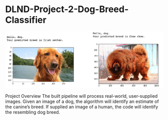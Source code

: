 # DLND-Project-2-Dog-Breed-Classifier

![dog_breed_predict](https://github.com/michlin0825/DLND-Project-2-Dog-Breed-Classifier/blob/master/dog_breed_predict.jpg)

Project Overview
The built pipeline will process real-world, user-supplied images. Given an image of a dog, the algorithm will identify an estimate of the canine’s breed. If supplied an image of a human, the code will identify the resembling dog breed.
